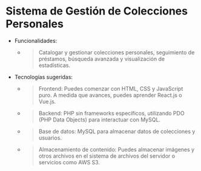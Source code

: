 # Sistema de Gestión de Colecciones Personales

- Funcionalidades:
    - > Catalogar y gestionar colecciones personales, seguimiento de préstamos, búsqueda avanzada y visualización de estadísticas.
- Tecnologías sugeridas:
    - > Frontend: Puedes comenzar con HTML, CSS y JavaScript puro. A medida que avances, puedes aprender React.js o Vue.js.
    - > Backend: PHP sin frameworks específicos, utilizando PDO (PHP Data Objects) para interactuar con MySQL.
    - > Base de datos: MySQL para almacenar datos de colecciones y usuarios.
    - > Almacenamiento de contenido: Puedes almacenar imágenes y otros archivos en el sistema de archivos del servidor o servicios como AWS S3.